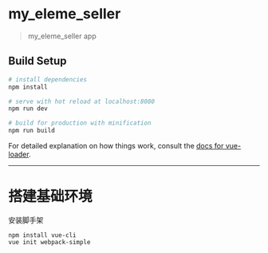 # my_eleme_seller

> my_eleme_seller app

## Build Setup

``` bash
# install dependencies
npm install

# serve with hot reload at localhost:8080
npm run dev

# build for production with minification
npm run build
```

For detailed explanation on how things work, consult the [docs for vue-loader](http://vuejs.github.io/vue-loader).

---

# 搭建基础环境
安装脚手架
```
npm install vue-cli
vue init webpack-simple
```
